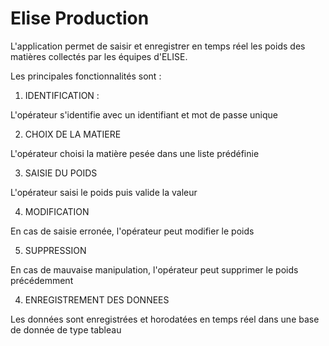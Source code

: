 # Elise Production

L'application permet de saisir et enregistrer en temps réel les poids des matières collectés par les équipes d'ELISE. 

Les principales fonctionnalités sont :

1. IDENTIFICATION : 

L'opérateur s'identifie avec un identifiant et mot de passe unique

2. CHOIX DE LA MATIERE

L'opérateur choisi la matière pesée dans une liste prédéfinie


3. SAISIE DU POIDS

L'opérateur saisi le poids puis valide la valeur

4. MODIFICATION

En cas de saisie erronée, l'opérateur peut modifier le poids

5. SUPPRESSION

En cas de mauvaise manipulation, l'opérateur peut supprimer le poids précédemment

4. ENREGISTREMENT DES DONNEES

Les données sont enregistrées et horodatées en temps réel dans une base de donnée de type tableau
